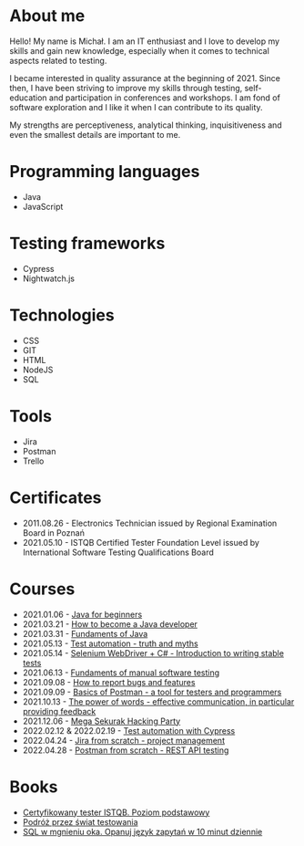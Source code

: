 # About me
Hello! My name is Michał. I am an IT enthusiast and I love to develop my skills and gain new knowledge, especially when it comes to technical aspects related to testing.

I became interested in quality assurance at the beginning of 2021. Since then, I have been striving to improve my skills through testing, self-education and participation in conferences and workshops. I am fond of software exploration and I like it when I can contribute to its quality.

My strengths are perceptiveness, analytical thinking, inquisitiveness and even the smallest details are important to me.

# Programming languages
* Java
* JavaScript

# Testing frameworks
* Cypress
* Nightwatch.js

# Technologies
* CSS
* GIT
* HTML
* NodeJS
* SQL

# Tools
* Jira
* Postman
* Trello

# Certificates
* 2011.08.26 - Electronics Technician issued by Regional Examination Board in Poznań
* 2021.05.10 - ISTQB Certified Tester Foundation Level issued by International Software Testing Qualifications Board

# Courses
* 2021.01.06 - [Java for beginners](https://strefakursow.pl/kursy/programowanie/kurs_java_dla_zielonych.html)
* 2021.03.21 - [How to become a Java developer](https://strefakursow.pl/kursy/programowanie/jak_zostac_developerem_java.html)
* 2021.03.31 - [Fundaments of Java](https://strefakursow.pl/kursy/programowanie/fundamenty_jezyka_java.html)
* 2021.05.13 - [Test automation - truth and myths](http://successpoint.pl/strefa_testera_automatyzacja_testowania_2020)
* 2021.05.14 - [Selenium WebDriver + C# - Introduction to writing stable tests](http://successpoint.pl/strefa_testera_automatyzacja_testowania_2020#ii-dzie%C5%84---1-warsztat---selenium-webdriver-+-c)
* 2021.06.13 - [Fundaments of manual software testing](https://www.udemy.com/course/kurs-testowania-oprogramowania/)
* 2021.09.08 - [How to report bugs and features](https://tydzienprogramisty.pl/wydarzenie/data-science-warsztaty/)
* 2021.09.09 - [Basics of Postman - a tool for testers and programmers](https://tydzienprogramisty.pl/wydarzenie/sobota-z-programowaniem-warsztaty/) 
* 2021.10.13 - [The power of words - effective communication, in particular providing feedback](https://testwarez.pl/event/slow-moc-sprawcza-czyli-o-skutecznej-komunikacji-ze-szczegolnym-uwzglednieniem-feedbacku)
* 2021.12.06 - [Mega Sekurak Hacking Party](https://hackingparty.pl/wydarzenia/6-12-2021/)
* 2022.02.12 & 2022.02.19 - [Test automation with Cypress](https://testuj.pl/karta-szkolenia/automatyzacja-testow-w-cypress)
* 2022.04.24 - [Jira from scratch - project management](https://www.udemy.com/course/kurs-jira-od-podstaw-zarzadzanie-projektami/)
* 2022.04.28 - [Postman from scratch - REST API testing](https://www.udemy.com/course/postman-od-podstaw-testowanie-rest-api/)

# Books
* [Certyfikowany tester ISTQB. Poziom podstawowy](https://helion.pl/ksiazki/certyfikowany-tester-istqb-poziom-podstawowy-adam-roman-lucjan-stapp,ctispp.htm#format/d)
* [Podróż przez świat testowania](https://www.funwithbugs.com/)
* [SQL w mgnieniu oka. Opanuj język zapytań w 10 minut dziennie](https://helion.pl/ksiazki/sql-w-mgnieniu-oka-opanuj-jezyk-zapytan-w-10-minut-dziennie-wydanie-v-ben-forta,sqlo5v.htm#format/d)
